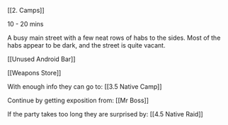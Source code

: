 [[2. Camps]] 

10 - 20 mins

A busy main street with a few neat rows of habs to the sides. Most of the habs appear to be dark, and the street is quite vacant.

[[Unused Android Bar]]

[[Weapons Store]]

With enough info they can go to:
[[3.5 Native Camp]]

Continue by getting exposition from:
[[Mr Boss]]

If the party takes too long they are surprised by:
[[4.5 Native Raid]]

